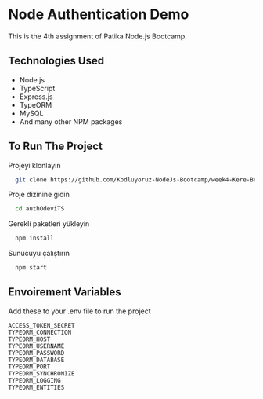 
# Node Authentication Demo

This is the 4th assignment of Patika Node.js Bootcamp.



## Technologies Used


- Node.js
- TypeScript
- Express.js
- TypeORM
- MySQL
- And many other NPM packages

  
## To Run The Project

Projeyi klonlayın

```bash
  git clone https://github.com/Kodluyoruz-NodeJs-Bootcamp/week4-Kere-Bere.git
```

Proje dizinine gidin

```bash
  cd authOdeviTS
```

Gerekli paketleri yükleyin

```bash
  npm install
```

Sunucuyu çalıştırın

```bash
  npm start
```

  
## Envoirement Variables

Add these to your .env file to run the project
```
ACCESS_TOKEN_SECRET
TYPEORM_CONNECTION
TYPEORM_HOST 
TYPEORM_USERNAME 
TYPEORM_PASSWORD  
TYPEORM_DATABASE 
TYPEORM_PORT 
TYPEORM_SYNCHRONIZE  
TYPEORM_LOGGING  
TYPEORM_ENTITIES 
```
